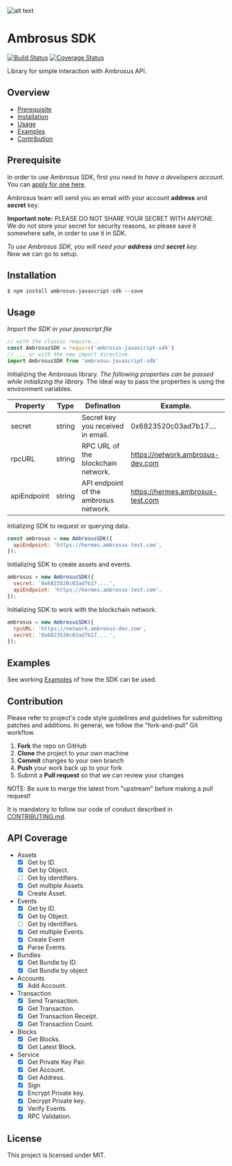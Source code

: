 ![alt text](https://cdn-images-1.medium.com/max/1600/1*hGJHnXJuOmfjIcEofbC0Ww.png 'Ambrosus')

# Ambrosus SDK

<!-- BADGES -->

[![Build Status](https://travis-ci.com/ambrosus/sdk-javascript.svg?branch=master)](https://travis-ci.com/ambrosus/sdk-javascript) [![Coverage Status](https://img.shields.io/badge/coverage-93%25-brightgreen.svg)](https://github.com/ambrosus/sdk-javascript)

<!-- END BADGES -->

Library for simple interaction with Ambrosus API.


## Overview

- [Prerequisite](#prerequisite)
- [Installation](#installation)
- [Usage](#usage)
- [Examples](#examples)
- [Contribution](#contribution)

## Prerequisite

In order to use Ambrosus SDK, first you _need to have a developers account_.\
You can [apply for one here](https://selfservice-test.ambrosus.com/create).

Ambrosus team will send you an email with your account **address** and **secret** key.

**Important note:**
PLEASE DO NOT SHARE YOUR SECRET WITH ANYONE. \
We do not store your secret for security reasons, so please save it somewhere safe, in order to use it in SDK.

_To use Ambrosus SDK, you will need your **address** and **secret** key._\
Now we can go to setup.

## Installation
```shell
$ npm install ambrosus-javascript-sdk --save
```

## Usage
_Import the SDK in your javascript file_
```javascript
// with the classic require...
const AmbrosusSDK = require('ambrosus-javascript-sdk')
// ... or with the new import directive.
import AmbrosusSDK from 'ambrosus-javascript-sdk'
```
Initializing the Ambrosus library.
_The following properties can be passed while initializing the library._
The ideal way to pass the properties is using the environment variables.

|Property    | Type | Defination | Example. |
|---|---|---|---|
|secret      | string | Secret key you received in email.| 0x6823520c03ad7b17....|
|rpcURL      | string | RPC URL of the blockchain network. | https://network.ambrosus-dev.com |
|apiEndpoint | string | API endpoint of the ambrosus network. | https://hermes.ambrosus-test.com |

Intializing SDK to request or querying data.
```javascript
const ambrosus = new AmbrosusSDK({
  apiEndpoint: 'https://hermes.ambrosus-test.com',
});
```
Initializing SDK to create assets and events.
```javascript
ambrosus = new AmbrosusSDK({
  secret: '0x6823520c03ad7b17....',
  apiEndpoint: 'https://hermes.ambrosus-test.com',
});
```
Initializing SDK to work with the blockchain network.
```javascript
ambrosus = new AmbrosusSDK({
  rpcURL: 'https://network.ambrosus-dev.com',
  secret: '0x6823520c03ad7b17....',
});
```

## Examples

See working [Examples](examples/) of how the SDK can be used.

## Contribution

Please refer to project's code style guidelines and guidelines for submitting patches and additions. In general, we follow the "fork-and-pull" Git workflow.

 1. **Fork** the repo on GitHub
 2. **Clone** the project to your own machine
 3. **Commit** changes to your own branch
 4. **Push** your work back up to your fork
 5. Submit a **Pull request** so that we can review your changes

NOTE: Be sure to merge the latest from "upstream" before making a pull request!

It is mandatory to follow our code of conduct described in [CONTRIBUTING.md](https://github.com/ambrosus/sdk-javascript/blob/master/CONTRIBUTING.md).

## API Coverage

* Assets
  - [x] Get by ID.
  - [x] Get by Object.
  - [ ] Get by identifiers.
  - [x] Get multiple Assets.
  - [x] Create Asset.
* Events
  - [x] Get by ID.
  - [x] Get by Object.
  - [ ] Get by identifiers.
  - [x] Get multiple Events.
  - [x] Create Event
  - [x] Parse Events.
* Bundles
  - [x] Get Bundle by ID.
  - [x] Get Bundle by object
* Accounts
  - [x] Add Account.
* Transaction
  - [x] Send Transaction.
  - [x] Get Transaction.
  - [x] Get Transaction Receipt.
  - [x] Get Transaction Count.
* Blocks
  - [x] Get Blocks.
  - [x] Get Latest Block.
* Service
  - [x] Get Private Key Pair.
  - [x] Get Account.
  - [x] Get Address.
  - [x] Sign
  - [x] Encrypt Private key.
  - [x] Decrypt Private key.
  - [x] Verify Events.
  - [x] RPC Validation.

## License

This project is licensed under MIT.

